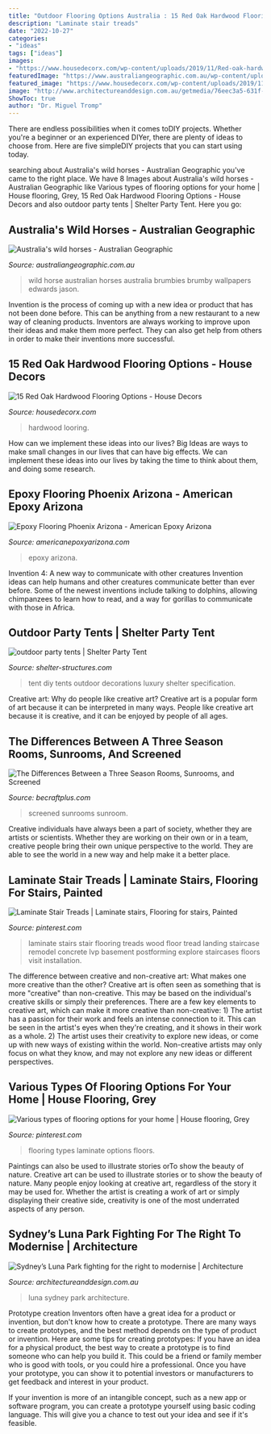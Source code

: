 ```yaml
---
title: "Outdoor Flooring Options Australia : 15 Red Oak Hardwood Flooring Options"
description: "Laminate stair treads"
date: "2022-10-27"
categories:
- "ideas"
tags: ["ideas"]
images:
- "https://www.housedecorx.com/wp-content/uploads/2019/11/Red-oak-hardwood-flooring-stain-colors.jpg"
featuredImage: "https://www.australiangeographic.com.au/wp-content/uploads/2018/07/Brumby-wild-horse-Australian-Geographic-Jason-Edwards-1.jpg"
featured_image: "https://www.housedecorx.com/wp-content/uploads/2019/11/Red-oak-hardwood-flooring-stain-colors.jpg"
image: "http://www.architectureanddesign.com.au/getmedia/76eec3a5-631f-4bf5-a654-6fd7a96264eb/luna-park-sydney.aspx?width=1462&amp;height=1096&amp;ext=.jpg"
ShowToc: true
author: "Dr. Miguel Tromp"
---
```



There are endless possibilities when it comes toDIY projects. Whether you're a beginner or an experienced DIYer, there are plenty of ideas to choose from. Here are five simpleDIY projects that you can start using today.

	

		
searching about Australia&#039;s wild horses - Australian Geographic you've came to the right place. We have 8 Images about Australia&#039;s wild horses - Australian Geographic like Various types of flooring options for your home | House flooring, Grey, 15 Red Oak Hardwood Flooring Options - House Decors and also outdoor party tents | Shelter Party Tent. Here you go:
		
    
## Australia&#039;s Wild Horses - Australian Geographic

<img loading=lazy src="https://www.australiangeographic.com.au/wp-content/uploads/2018/07/Brumby-wild-horse-Australian-Geographic-Jason-Edwards-1.jpg" onerror="this.onerror=null;this.src='https://tse3.mm.bing.net/th?id=OIP.dOadU_vIbsc8fax036-1jQHaEo&amp;pid=15.1';" alt="Australia&#039;s wild horses - Australian Geographic">

_Source: australiangeographic.com.au_

>wild horse australian horses australia brumbies brumby wallpapers edwards jason. 

	

Invention is the process of coming up with a new idea or product that has not been done before. This can be anything from a new restaurant to a new way of cleaning products. Inventors are always working to improve upon their ideas and make them more perfect. They can also get help from others in order to make their inventions more successful.

    
## 15 Red Oak Hardwood Flooring Options - House Decors

<img loading=lazy src="https://www.housedecorx.com/wp-content/uploads/2019/11/Red-oak-hardwood-flooring-stain-colors.jpg" onerror="this.onerror=null;this.src='https://tse2.mm.bing.net/th?id=OIP.w21MWSkFplPUry7Jda-bPQHaD4&amp;pid=15.1';" alt="15 Red Oak Hardwood Flooring Options - House Decors">

_Source: housedecorx.com_

>hardwood looring. 

	

How can we implement these ideas into our lives?
Big Ideas are ways to make small changes in our lives that can have big effects. We can implement these ideas into our lives by taking the time to think about them, and doing some research.

    
## Epoxy Flooring Phoenix Arizona - American Epoxy Arizona

<img loading=lazy src="http://www.americanepoxyarizona.com/wp-content/uploads/2019/02/IMG_1189.jpg" onerror="this.onerror=null;this.src='https://tse3.mm.bing.net/th?id=OIP.LbBII1rssWv2MibuawkhVQHaJ4&amp;pid=15.1';" alt="Epoxy Flooring Phoenix Arizona - American Epoxy Arizona">

_Source: americanepoxyarizona.com_

>epoxy arizona. 

	

Invention 4: A new way to communicate with other creatures
Invention ideas can help humans and other creatures communicate better than ever before. Some of the newest inventions include talking to dolphins, allowing chimpanzees to learn how to read, and a way for gorillas to communicate with those in Africa.

    
## Outdoor Party Tents | Shelter Party Tent

<img loading=lazy src="http://www.shelter-structures.com/wp-content/uploads/2015/05/party-tent-white-tent-1.jpg" onerror="this.onerror=null;this.src='https://tse1.mm.bing.net/th?id=OIP.kJSV1L18lEGTyLOKd2HivgHaFT&amp;pid=15.1';" alt="outdoor party tents | Shelter Party Tent">

_Source: shelter-structures.com_

>tent diy tents outdoor decorations luxury shelter specification. 

	

Creative art: Why do people like creative art?
Creative art is a popular form of art because it can be interpreted in many ways. People like creative art because it is creative, and it can be enjoyed by people of all ages.

    
## The Differences Between A Three Season Rooms, Sunrooms, And Screened

<img loading=lazy src="https://becraftplus.com/wp-content/uploads/2020/09/screened-in-porch-Kesington-Maryland-Washington-DC-Edited-1-1024x683.jpg" onerror="this.onerror=null;this.src='https://tse2.mm.bing.net/th?id=OIP.zKALdhaRJgKF0nFS2A7m-gHaE8&amp;pid=15.1';" alt="The Differences Between a Three Season Rooms, Sunrooms, and Screened">

_Source: becraftplus.com_

>screened sunrooms sunroom. 

	

Creative individuals have always been a part of society, whether they are artists or scientists. Whether they are working on their own or in a team, creative people bring their own unique perspective to the world. They are able to see the world in a new way and help make it a better place.

    
## Laminate Stair Treads | Laminate Stairs, Flooring For Stairs, Painted

<img loading=lazy src="https://i.pinimg.com/736x/93/e1/39/93e139388d153c1682bc7b2d2ed76728--laminate-flooring-laminate-stairs-ideas.jpg" onerror="this.onerror=null;this.src='https://tse1.mm.bing.net/th?id=OIP.OEJYd9iT-Pe4qk0zMFQP_wHaJ4&amp;pid=15.1';" alt="Laminate Stair Treads | Laminate stairs, Flooring for stairs, Painted">

_Source: pinterest.com_

>laminate stairs stair flooring treads wood floor tread landing staircase remodel concrete lvp basement postforming explore staircases floors visit installation. 

	

The difference between creative and non-creative art: What makes one more creative than the other?
Creative art is often seen as something that is more "creative" than non-creative. This may be based on the individual's creative skills or simply their preferences. There are a few key elements to creative art, which can make it more creative than non-creative: 1) The artist has a passion for their work and feels an intense connection to it. This can be seen in the artist's eyes when they're creating, and it shows in their work as a whole. 2) The artist uses their creativity to explore new ideas, or come up with new ways of existing within the world. Non-creative artists may only focus on what they know, and may not explore any new ideas or different perspectives.

    
## Various Types Of Flooring Options For Your Home | House Flooring, Grey

<img loading=lazy src="https://i.pinimg.com/736x/77/cf/11/77cf11afdb120f9a8d1f84632d2bada5.jpg" onerror="this.onerror=null;this.src='https://tse2.mm.bing.net/th?id=OIP.QGKjIRBsSvFC2PG05vnm-AHaLG&amp;pid=15.1';" alt="Various types of flooring options for your home | House flooring, Grey">

_Source: pinterest.com_

>flooring types laminate options floors. 

	

Paintings can also be used to illustrate stories orTo show the beauty of nature.
Creative art can be used to illustrate stories or to show the beauty of nature. Many people enjoy looking at creative art, regardless of the story it may be used for. Whether the artist is creating a work of art or simply displaying their creative side, creativity is one of the most underrated aspects of any person.

    
## Sydney’s Luna Park Fighting For The Right To Modernise | Architecture

<img loading=lazy src="http://www.architectureanddesign.com.au/getmedia/76eec3a5-631f-4bf5-a654-6fd7a96264eb/luna-park-sydney.aspx?width=1462&amp;height=1096&amp;ext=.jpg" onerror="this.onerror=null;this.src='https://tse3.mm.bing.net/th?id=OIP.DXaXKMptn7s2G7T8C1FL2wHaFj&amp;pid=15.1';" alt="Sydney’s Luna Park fighting for the right to modernise | Architecture">

_Source: architectureanddesign.com.au_

>luna sydney park architecture. 

	

Prototype creation
Inventors often have a great idea for a product or invention, but don't know how to create a prototype. There are many ways to create prototypes, and the best method depends on the type of product or invention. Here are some tips for creating prototypes:
If you have an idea for a physical product, the best way to create a prototype is to find someone who can help you build it. This could be a friend or family member who is good with tools, or you could hire a professional. Once you have your prototype, you can show it to potential investors or manufacturers to get feedback and interest in your product.

If your invention is more of an intangible concept, such as a new app or software program, you can create a prototype yourself using basic coding language. This will give you a chance to test out your idea and see if it's feasible.

